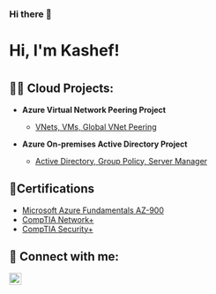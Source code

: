 ### Hi there 👋

<h1>Hi, I'm Kashef! <h1>

<h2>👨‍💻 Cloud Projects:</h2>

- <b>Azure Virtual Network Peering Project</b>
  - [VNets, VMs, Global VNet Peering](https://github.com/kdaniel01/Azure-Virtual-Network-Peering-Project)

- <b>Azure On-premises Active Directory Project</b>
  - [Active Directory, Group Policy, Server Manager](https://github.com/kdaniel01/Azure-On-Prem-Active-Directory-)
  
<h2>📄Certifications</h2>

- [Microsoft Azure Fundamentals AZ-900](https://www.credly.com/badges/cb38b5e2-315a-465e-893e-fa1db796e06b/linked_in_profile)
- [CompTIA Network+](https://www.credly.com/badges/1a45bb00-bd54-4d22-8c7a-4925f0d9e5f9)
- [CompTIA Security+](https://www.credly.com/badges/c8f97729-8886-4dc3-9ed7-84ea65430ab4)

<h2> 🤳 Connect with me:</h2>

[<img align="left" alt="JoshMadakor | LinkedIn" width="22px" src="https://cdn.jsdelivr.net/npm/simple-icons@v3/icons/linkedin.svg" />][linkedin]

[linkedin]: https://www.linkedin.com/in/kashef-akeem-daniel/



